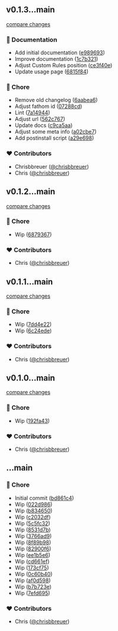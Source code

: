 
## v0.1.3...main

[compare changes](https://github.com/stacksjs/gitlint/compare/v0.1.3...main)

### 📖 Documentation

- Add initial documentation ([e989693](https://github.com/stacksjs/gitlint/commit/e989693))
- Improve documentation ([1c7b321](https://github.com/stacksjs/gitlint/commit/1c7b321))
- Adjust Custom Rules position ([ce3f40e](https://github.com/stacksjs/gitlint/commit/ce3f40e))
- Update usage page ([6815f84](https://github.com/stacksjs/gitlint/commit/6815f84))

### 🏡 Chore

- Remove old changelog ([6aabea6](https://github.com/stacksjs/gitlint/commit/6aabea6))
- Adjust fathom id ([07288cd](https://github.com/stacksjs/gitlint/commit/07288cd))
- Lint ([7a14944](https://github.com/stacksjs/gitlint/commit/7a14944))
- Adjust url ([562c767](https://github.com/stacksjs/gitlint/commit/562c767))
- Update docs ([c9ca5aa](https://github.com/stacksjs/gitlint/commit/c9ca5aa))
- Adjust some meta info ([a02cbe7](https://github.com/stacksjs/gitlint/commit/a02cbe7))
- Add postinstall script ([a29e698](https://github.com/stacksjs/gitlint/commit/a29e698))

### ❤️ Contributors

- Chrisbbreuer ([@chrisbbreuer](https://github.com/chrisbbreuer))
- Chris ([@chrisbbreuer](https://github.com/chrisbbreuer))

## v0.1.2...main

[compare changes](https://github.com/stacksjs/gitlint/compare/v0.1.2...main)

### 🏡 Chore

- Wip ([6879367](https://github.com/stacksjs/gitlint/commit/6879367))

### ❤️ Contributors

- Chris ([@chrisbbreuer](https://github.com/chrisbbreuer))

## v0.1.1...main

[compare changes](https://github.com/stacksjs/gitlint/compare/v0.1.1...main)

### 🏡 Chore

- Wip ([7dd4e22](https://github.com/stacksjs/gitlint/commit/7dd4e22))
- Wip ([6c24ede](https://github.com/stacksjs/gitlint/commit/6c24ede))

### ❤️ Contributors

- Chris ([@chrisbbreuer](https://github.com/chrisbbreuer))

## v0.1.0...main

[compare changes](https://github.com/stacksjs/gitlint/compare/v0.1.0...main)

### 🏡 Chore

- Wip ([192fa43](https://github.com/stacksjs/gitlint/commit/192fa43))

### ❤️ Contributors

- Chris ([@chrisbbreuer](https://github.com/chrisbbreuer))

## ...main

### 🏡 Chore

- Initial commit ([bd861c4](https://github.com/stacksjs/gitlint/commit/bd861c4))
- Wip ([022d986](https://github.com/stacksjs/gitlint/commit/022d986))
- Wip ([b834650](https://github.com/stacksjs/gitlint/commit/b834650))
- Wip ([c2032df](https://github.com/stacksjs/gitlint/commit/c2032df))
- Wip ([5c5fc32](https://github.com/stacksjs/gitlint/commit/5c5fc32))
- Wip ([8531d7b](https://github.com/stacksjs/gitlint/commit/8531d7b))
- Wip ([3766ad9](https://github.com/stacksjs/gitlint/commit/3766ad9))
- Wip ([8f89b98](https://github.com/stacksjs/gitlint/commit/8f89b98))
- Wip ([82900f6](https://github.com/stacksjs/gitlint/commit/82900f6))
- Wip ([ee1b5e6](https://github.com/stacksjs/gitlint/commit/ee1b5e6))
- Wip ([cd661ef](https://github.com/stacksjs/gitlint/commit/cd661ef))
- Wip ([173cf75](https://github.com/stacksjs/gitlint/commit/173cf75))
- Wip ([0c60b40](https://github.com/stacksjs/gitlint/commit/0c60b40))
- Wip ([af0d598](https://github.com/stacksjs/gitlint/commit/af0d598))
- Wip ([b7b723e](https://github.com/stacksjs/gitlint/commit/b7b723e))
- Wip ([7efd695](https://github.com/stacksjs/gitlint/commit/7efd695))

### ❤️ Contributors

- Chris ([@chrisbbreuer](https://github.com/chrisbbreuer))
